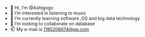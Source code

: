 - 👋 Hi, I’m @Ashigogo
- 👀 I’m interested in listening to music
- 🌱 I’m currently learning software ,OS and big data technology
- 💞️ I’m looking to collaborate on database
- 📫 My e-mail is 1185208674@qq.com

<!---
Ashigogo/Ashigogo is a ✨ special ✨ repository because its `README.md` (this file) appears on your GitHub profile.
You can click the Preview link to take a look at your changes.
--->
